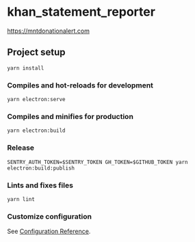 # khan_statement_reporter

<https://mntdonationalert.com>

## Project setup
```
yarn install
```

### Compiles and hot-reloads for development
```
yarn electron:serve
```

### Compiles and minifies for production
```
yarn electron:build
```

### Release
```
SENTRY_AUTH_TOKEN=$SENTRY_TOKEN GH_TOKEN=$GITHUB_TOKEN yarn electron:build:publish
```

### Lints and fixes files
```
yarn lint
```

### Customize configuration
See [Configuration Reference](https://cli.vuejs.org/config/).
